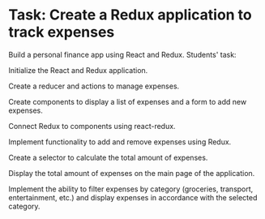 # Task: Create a Redux application to track expenses


Build a personal finance app using React and Redux. Students' task:

Initialize the React and Redux application.

Create a reducer and actions to manage expenses.

Create components to display a list of expenses and a form to add new expenses.

Connect Redux to components using react-redux.

Implement functionality to add and remove expenses using Redux.

Create a selector to calculate the total amount of expenses.

Display the total amount of expenses on the main page of the application.

Implement the ability to filter expenses by category (groceries, transport, entertainment, etc.) and display expenses in accordance with the selected category.
